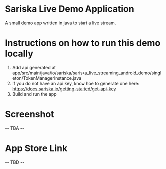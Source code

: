 # Sariska Live Demo Application
A small demo app written in java to start a live stream.

# Instructions on how to run this demo locally

1. Add api generated at app/src/main/java/io/sariska/sariska_live_streaming_android_demo/singleton/TokenManagerInstance.java
2. If you do not have an api key, know hoe to generate one here: https://docs.sariska.io/getting-started/get-api-key
3. Build and run the app

# Screenshot
-- TBA --

# App Store Link
-- TBD --
